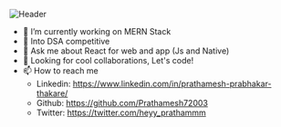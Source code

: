 <!--
**Prathamesh72003/Prathamesh72003** is a ✨ _special_ ✨ repository because its `README.md` (this file) appears on your GitHub profile.

Here are some ideas to get you started:

- 🔭 I’m currently working on ...
- 🌱 I’m currently learning ...
- 👯 I’m looking to collaborate on ...
- 🤔 I’m looking for help with ...
- 💬 Ask me about ...
- 📫 How to reach me: ...
- 😄 Pronouns: ...
- ⚡ Fun fact: ...
-->

![Header](https://iili.io/Y0dc8v.png "Header")
- 🔭 I’m currently working on MERN Stack
- 🌱 Into DSA competitive
- 💬 Ask me about React for web and app (Js and Native)
- 👯 Looking for cool collaborations, Let's code!
- 📫 How to reach me
   - Linkedin: https://www.linkedin.com/in/prathamesh-prabhakar-thakare/
   - Github: https://github.com/Prathamesh72003
   - Twitter: https://twitter.com/heyy_prathammm
